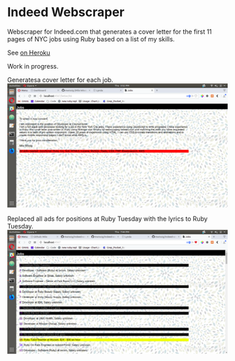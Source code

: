 # Indeed Webscraper

Webscraper for Indeed.com that generates a cover letter for the first 11 pages of NYC jobs using Ruby based on a list of my skills.

See [on Heroku](http://coverlet.herokuapp.com/)

Work in progress.

Generatesa cover letter for each job.
![Screenshot](https://raw.githubusercontent.com/mwissig/indeed-webscraper/master/public/images/Screenshot%20from%202018-08-09%2017-52-27.png)

Replaced all ads for positions at Ruby Tuesday with the lyrics to Ruby Tuesday.
![Screenshot](https://raw.githubusercontent.com/mwissig/indeed-webscraper/master/public/images/Screenshot%20from%202018-08-09%2019-44-24.png)
